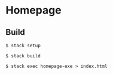 # Homepage


## Build

```
$ stack setup
```

```
$ stack build
```

```
$ stack exec homepage-exe > index.html
```
